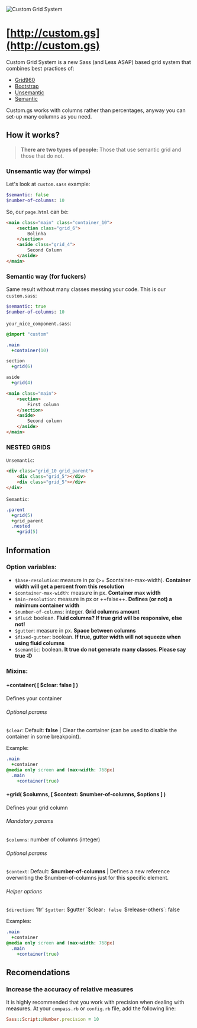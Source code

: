 ![Custom Grid System](https://raw.github.com/luizgamabh/custom.gs/master/assets/img/logo.png)
# [http://custom.gs](http://custom.gs)

Custom Grid System is a new Sass (and Less ASAP) based grid system that combines best practices of:

* [Grid960](http://960.gs)
* [Bootstrap](http://getbootstrap.com)
* [Unsemantic](http://unsemantic.com)
* [Semantic](http://semantic.gs)

Custom.gs works with columns rather than percentages, anyway you can set-up many columns as you need.

## How it works?

> **There are two types of people:** Those that use semantic grid and those that do not.

### Unsemantic way (for wimps)

Let's look at `custom.sass` example:
```sass
$semantic: false
$number-of-columns: 10
```

So, our `page.html` can be:
```html
<main class="main" class="container_10">
    <section class="grid_6">
        Bolinha
    </section>
    <aside class="grid_4">
        Second Column
    </aside>
</main>
```

### Semantic way (for fuckers)

Same result without many classes messing your code. This is our `custom.sass`:
```sass
$semantic: true
$number-of-columns: 10
```

`your_nice_component.sass`:
```sass
@import "custom"

.main
  +container(10)

section
  +grid(6)

aside
  +grid(4)
```

```html
<main class="main">
    <section>
        First column
    </section>
    <aside>
        Second column
    </aside>
</main>
```

### NESTED GRIDS

`Unsemantic`:
```html
<div class="grid_10 grid_parent">
    <div class="grid_5"></div>
    <div class="grid_5"></div>
</div>
```

`Semantic`:
```sass
.parent
  +grid(5)
  +grid_parent
  .nested
    +grid(5)
```

## Information

### Option variables:

* `$base-resolution`: measure in px (>= $container-max-width). **Container width will get a percent from this resolution**
* `$container-max-width`: measure in px. **Container max width**
* `$min-resolution`: measure in px or ++false++. **Defines (or not) a minimum container width**
* `$number-of-columns`: integer. **Grid columns amount**
* `$fluid`: boolean. **Fluid columns? If true grid will be responsive, else not!**
* `$gutter`: measure in px. **Space between columns**
* `$fixed-gutter`: boolean. **If true, gutter width will not squeeze when using fluid columns**
* `$semantic`: boolean. **It true do not generate many classes. Please say true :D**

### Mixins:

#### +container( [ $clear: false ] )
Defines your container

###### Optional params
`$clear`: Default: **false** | Clear the container (can be used to disable the container in some breakpoint).

Example:
```sass
.main
  +container
@media only screen and (max-width: 768px)
  .main
    +container(true)
```

#### +grid( $columns, [ $context: $number-of-columns, $options ] )
Defines your grid column

###### Mandatory params
`$columns`: number of columns (integer)

###### Optional params
`$context`: Default: **$number-of-columns** | Defines a new reference overwriting the $number-of-columns just for this specific element.

###### Helper options
`$direction`: 'ltr'
`$gutter`: $gutter
`$clear`: false
`$release-others`: false

Examples:
```sass
.main
  +container
@media only screen and (max-width: 768px)
  .main
    +container(true)
```



## Recomendations

### Increase the accuracy of relative measures

It is highly recommended that you work with precision when dealing with measures. At your `compass.rb` or `config.rb` file, add the following line:

```ruby
Sass::Script::Number.precision = 10
```